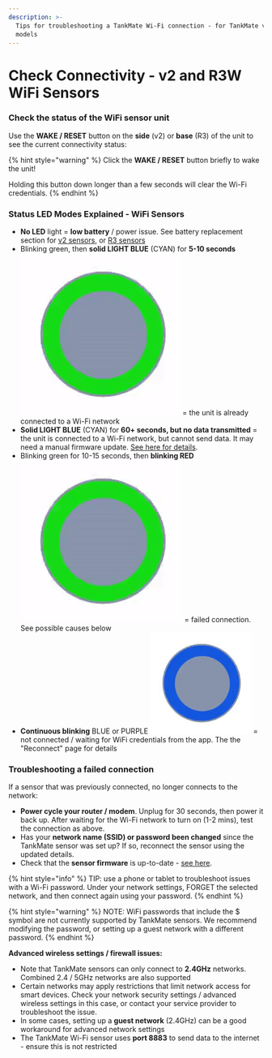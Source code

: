 ```yaml
---
description: >-
  Tips for troubleshooting a TankMate Wi-Fi connection - for TankMate v2 or R3W
  models
---
```


# Check Connectivity - v2 and R3W WiFi Sensors

### Check the status of the WiFi sensor unit

Use the **WAKE / RESET** button on the **side** (v2) or **base** (R3) of the unit to see the current connectivity status:

{% hint style="warning" %}
Click the **WAKE / RESET** button briefly to wake the unit!&#x20;

Holding this button down longer than a few seconds will clear the Wi-Fi credentials. &#x20;
{% endhint %}

### Status LED Modes Explained - WiFi Sensors

* **No LED** light = **low battery** / power issue. See battery replacement section for [v2 sensors](../tankmate-user-guide/tankmate-wifi-sensors/tankmate-v2-wifi-sensors/v2-battery-replacement.md), or [R3 sensors](../tankmate-user-guide/tankmate-wifi-sensors/tankmate-r3-wifi-sensors/r3-battery-replacement.md)
* Blinking green, then **solid LIGHT BLUE** (CYAN) for **5-10 seconds** <img src="../.gitbook/assets/wifi_connect.gif" alt="" data-size="line">= the unit is already connected to a Wi-Fi network
* **Solid LIGHT BLUE** (CYAN) for **60+ seconds, but no data transmitted** = the unit is connected to a Wi-Fi network, but cannot send data. It may need a manual firmware update. [See here for details](firmware-update-august-2023.md).
* Blinking green for 10-15 seconds, then **blinking RED** <img src="../.gitbook/assets/connect_failed.gif" alt="" data-size="line"> = failed connection. See possible causes below
* **Continuous blinking** BLUE or PURPLE <img src="../.gitbook/assets/blueconnect.gif" alt="" data-size="line"> = not connected / waiting for WiFi credentials from the app. The the "Reconnect" page for details

### Troubleshooting a failed connection

If a sensor that was previously connected, no longer connects to the network:&#x20;

* **Power cycle your router / modem**. Unplug for 30 seconds, then power it back up. After waiting for the Wi-Fi network to turn on (1-2 mins), test the connection as above.
* Has your **network name (SSID) or password been changed** since the TankMate sensor was set up? If so, reconnect the sensor using the updated details.
* Check that the **sensor firmware** is up-to-date - [see here](firmware-update-august-2023.md).&#x20;

{% hint style="info" %}
TIP: use a phone or tablet to troubleshoot issues with a Wi-Fi password. Under your network settings, FORGET the selected network, and then connect again using your password.&#x20;
{% endhint %}

{% hint style="warning" %}
NOTE: WiFi passwords that include the $ symbol are not currently supported by TankMate sensors. We recommend modifying the password, or setting up a guest network with a different password.
{% endhint %}

**Advanced wireless settings / firewall issues:**

* Note that TankMate sensors can only connect to **2.4GHz** networks. Combined 2.4 / 5GHz networks are also supported
* Certain networks may apply restrictions that limit network access for smart devices. Check your network security settings / advanced wireless settings in this case, or contact your service provider to troubleshoot the issue.
* In some cases, setting up a **guest network** (2.4GHz) can be a good workaround for advanced network settings
* The TankMate Wi-Fi sensor uses **port 8883** to send data to the internet - ensure this is not restricted
